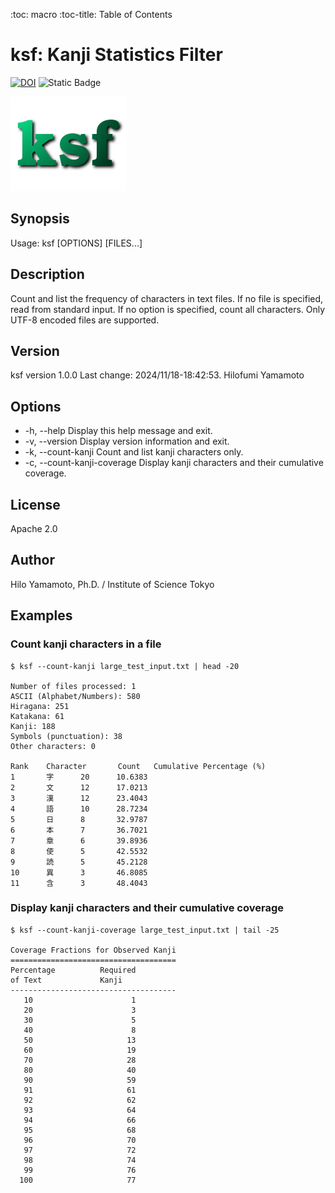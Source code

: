 :toc: macro
:toc-title: Table of Contents

# ksf: Kanji Statistics Filter

[![DOI](https://zenodo.org/badge/163961186.svg)](https://zenodo.org/badge/latestdoi/163961186)
![Static Badge](https://img.shields.io/badge/github-repository-blue?logo=github)

![ksf](./ksf.png)

## Synopsis

Usage: ksf [OPTIONS] [FILES...]

## Description

Count and list the frequency of characters in text files.
If no file is specified, read from standard input.
If no option is specified, count all characters.
Only UTF-8 encoded files are supported.

## Version

ksf version 1.0.0 Last change: 2024/11/18-18:42:53. Hilofumi Yamamoto

## Options

- -h, --help
  Display this help message and exit.
- -v, --version
  Display version information and exit.
- -k, --count-kanji
  Count and list kanji characters only.
- -c, --count-kanji-coverage
  Display kanji characters and their cumulative coverage.

## License

Apache 2.0

## Author

Hilo Yamamoto, Ph.D. / Institute of Science Tokyo

## Examples

### Count kanji characters in a file

```shell
$ ksf --count-kanji large_test_input.txt | head -20

Number of files processed: 1
ASCII (Alphabet/Numbers): 580
Hiragana: 251
Katakana: 61
Kanji: 188
Symbols (punctuation): 38
Other characters: 0

Rank    Character       Count   Cumulative Percentage (%)
1       字      20      10.6383
2       文      12      17.0213
3       漢      12      23.4043
4       語      10      28.7234
5       日      8       32.9787
6       本      7       36.7021
7       章      6       39.8936
8       使      5       42.5532
9       読      5       45.2128
10      異      3       46.8085
11      含      3       48.4043
```

### Display kanji characters and their cumulative coverage

```shell
$ ksf --count-kanji-coverage large_test_input.txt | tail -25

Coverage Fractions for Observed Kanji
=====================================
Percentage          Required
of Text             Kanji
-------------------------------------
   10	                   1
   20	                   3
   30	                   5
   40	                   8
   50	                  13
   60	                  19
   70	                  28
   80	                  40
   90	                  59
   91	                  61
   92	                  62
   93	                  64
   94	                  66
   95	                  68
   96	                  70
   97	                  72
   98	                  74
   99	                  76
  100	                  77
```
